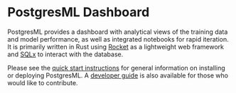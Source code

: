 # PostgresML Dashboard

PostgresML provides a dashboard with analytical views of the training data and model performance, as well as integrated notebooks for rapid iteration. It is primarily written in Rust using [Rocket](https://rocket.rs/) as a lightweight web framework and [SQLx](https://github.com/launchbadge/sqlx) to interact with the database.

Please see the [quick start instructions](https://postgresml.org/docs/getting-started/sign-up) for general information on installing or deploying PostgresML. A [developer guide](https://postgresml.org/developer_guide/overview/) is also available for those who would like to contribute.
